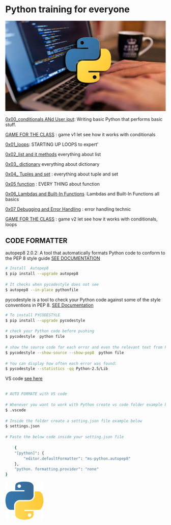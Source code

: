 # Python training for everyone

![SAMUEL EFFIONG PYTHON IMAGE 2](./image/Samuel%20Effiong%20python%20image2.webp)

[0x00_conditionals ANd User iput](./0x00_conditionalsANdUseriput): Writing basic Python that performs basic stuff.

[GAME FOR THE CLASS](./GAME_TIME/v1/) : game v1 let see how it works with conditionals

[0x01_loops](./0x01_loops/): STARTING UP LOOPS to expert'

[0x02_list and it methods](./0x02_List-MethodANDSlice/) everything about list

[0x03_ dictionary](./0x03_dictionary/) everything about dictionary

[0x04_ Tuples and set](./0x04_Tuples_Sets/) : everything about tuple and set

[0x05 function](./0x05_FUNCTIONS/) : EVERY THING about function  

[0x06_Lambdas and Built-In Functions](/0x06_Lambdas%20and%20Built-In%20Functions/) :Lambdas and Built-In Functions all basics

[0x07 Debugging and Error Handling](/0x07_Debugging%20and%20Error%20Handling/) : error handling technic

[GAME FOR THE CLASS](./GAME_TIME/v2_GUESSING/) : game v2 let see how it works with conditionals, loops

## CODE FORMATTER

autopep8 2.0.2: A tool that automatically formats Python code to conform to the PEP 8 style guide [SEE DOCUMENTATION](https://pypi.org/project/autopep8/)

```bash
# Install  Autopep8
$ pip install --upgrade autopep8

# It checks when pycodestyle does not see
$ autopep8 --in-place pythonfile 
```

pycodestyle is a tool to check your Python code against some of the style conventions in PEP 8. [SEE Documentation](https://pypi.org/project/pycodestyle/)

```bash
# To install PYCODESTYLE
$ pip install --upgrade pycodestyle

# check your Python code before pushing
$ pycodestyle  python file

# show the source code for each error and even the relevant text from PEP 8
$ pycodestyle --show-source --show-pep8  python file

# You can display how often each error was found:
$ pycodestyle --statistics -qq Python-2.5/Lib 
```

VS code  [see here](https://code.visualstudio.com/)

```bash

# AUTO FORMATE with VS code

# Whenever you want to work with Python create vs code folder example below
$ .vscode

# Inside the folder create a setting.json file example below
$ settings.json

# Paste the below code inside your setting.json file

    {
    "[python]": {
        "editor.defaultFormatter": "ms-python.autopep8"
    },
    "python. formatting.provider": "none"
}

```

![samuel effiong python image](./image/samuel%20effiong%20python%20image.png)
